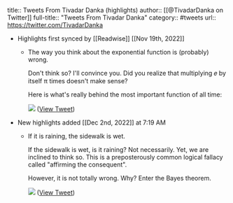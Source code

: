 title:: Tweets From Tivadar Danka (highlights)
author:: [[@TivadarDanka on Twitter]]
full-title:: "Tweets From Tivadar Danka"
category:: #tweets
url:: https://twitter.com/TivadarDanka

- Highlights first synced by [[Readwise]] [[Nov 19th, 2022]]
	- The way you think about the exponential function is (probably) wrong.
	  
	  Don't think so? I'll convince you. Did you realize that multiplying 𝑒 by itself π times doesn't make sense?
	  
	  Here is what's really behind the most important function of all time: 
	  
	  ![](https://pbs.twimg.com/media/FYBz4-cVQAYEmhf.jpg) ([View Tweet](https://twitter.com/TivadarDanka/status/1549365697678942209))
- New highlights added [[Dec 2nd, 2022]] at 7:19 AM
	- If it is raining, the sidewalk is wet.
	  
	  If the sidewalk is wet, is it raining? Not necessarily. Yet, we are inclined to think so. This is a preposterously common logical fallacy called "affirming the consequent".
	  
	  However, it is not totally wrong. Why? Enter the Bayes theorem. 
	  
	  ![](https://pbs.twimg.com/media/Fi5L6DiVsAAahKf.jpg) ([View Tweet](https://twitter.com/TivadarDanka/status/1598298382115536897))